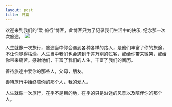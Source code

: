 ```yaml
---
layout: post
title: 开篇
---
```


欢迎来到我们的“爱·旅行”博客，此博客只为了记录我们生活中的快乐, 纪念那一次次旅途。
![](https://www.flickr.com/photos/lszhou/16959574336/in/set-72157651600876646)

人生就像一次旅行，旅途当中你会遇到各种各样的路人，是他们丰富了你的旅途，不让你觉得枯燥。人生当中我们也会遇到千差万别的过客，或给你带来微笑，或给你带来痛苦。感谢他们，丰富了我们的人生，丰富了我们的阅历。

善待旅途中爱你的那些人，父母，朋友。

善待旅行中始终陪你的那个人，我的爱人。

人生就像一次旅行，在乎不是目的地，在乎的只是沿途的风景以及陪伴你的那个人。